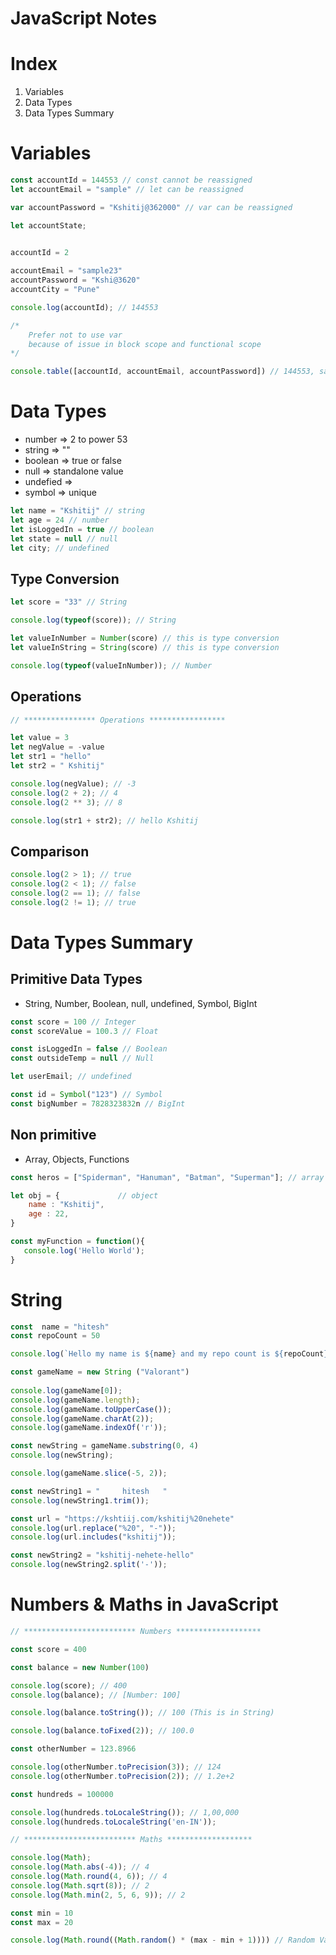 # JavaScript Notes

# Index

1. Variables
2. Data Types
3. Data Types Summary

# Variables

```js
const accountId = 144553 // const cannot be reassigned
let accountEmail = "sample" // let can be reassigned

var accountPassword = "Kshitij@362000" // var can be reassigned

let accountState; 
 

accountId = 2 

accountEmail = "sample23"
accountPassword = "Kshi@3620"
accountCity = "Pune"

console.log(accountId); // 144553

/*
    Prefer not to use var
    because of issue in block scope and functional scope
*/

console.table([accountId, accountEmail, accountPassword]) // 144553, sample, Kshitij@362000
```

# Data Types

- number => 2 to power 53
- string => ""
- boolean => true or false
- null => standalone value
- undefied => 
- symbol => unique

```js
let name = "Kshitij" // string
let age = 24 // number
let isLoggedIn = true // boolean
let state = null // null
let city; // undefined
```

## Type Conversion

```js
let score = "33" // String

console.log(typeof(score)); // String

let valueInNumber = Number(score) // this is type conversion
let valueInString = String(score) // this is type conversion

console.log(typeof(valueInNumber)); // Number
```

## Operations

```js
// **************** Operations *****************

let value = 3
let negValue = -value
let str1 = "hello"
let str2 = " Kshitij"

console.log(negValue); // -3
console.log(2 + 2); // 4
console.log(2 ** 3); // 8

console.log(str1 + str2); // hello Kshitij
```

## Comparison

```js
console.log(2 > 1); // true
console.log(2 < 1); // false
console.log(2 == 1); // false
console.log(2 != 1); // true
```

# Data Types Summary

## Primitive Data Types
- String, Number, Boolean, null, undefined, Symbol, BigInt

```js
const score = 100 // Integer
const scoreValue = 100.3 // Float

const isLoggedIn = false // Boolean
const outsideTemp = null // Null

let userEmail; // undefined

const id = Symbol("123") // Symbol
const bigNumber = 7828323832n // BigInt
```

## Non primitive
- Array, Objects, Functions

```js
const heros = ["Spiderman", "Hanuman", "Batman", "Superman"]; // array

let obj = {             // object
    name : "Kshitij",
    age : 22,
}

const myFunction = function(){
   console.log('Hello World');
}
```

# String 

```js
const  name = "hitesh"
const repoCount = 50

console.log(`Hello my name is ${name} and my repo count is ${repoCount}`);

const gameName = new String ("Valorant")
 
console.log(gameName[0]);
console.log(gameName.length);
console.log(gameName.toUpperCase());
console.log(gameName.charAt(2));
console.log(gameName.indexOf('r'));

const newString = gameName.substring(0, 4)
console.log(newString);

console.log(gameName.slice(-5, 2));

const newString1 = "     hitesh   "
console.log(newString1.trim());

const url = "https://kshtiij.com/kshitij%20nehete"
console.log(url.replace("%20", "-"));
console.log(url.includes("kshitij"));

const newString2 = "kshitij-nehete-hello"
console.log(newString2.split('-'));
```

# Numbers & Maths in JavaScript

```js
// ************************* Numbers *******************

const score = 400

const balance = new Number(100)

console.log(score); // 400
console.log(balance); // [Number: 100]

console.log(balance.toString()); // 100 (This is in String)

console.log(balance.toFixed(2)); // 100.0

const otherNumber = 123.8966

console.log(otherNumber.toPrecision(3)); // 124
console.log(otherNumber.toPrecision(2)); // 1.2e+2

const hundreds = 100000

console.log(hundreds.toLocaleString()); // 1,00,000
console.log(hundreds.toLocaleString('en-IN'));
```

```js
// ************************* Maths *******************

console.log(Math);
console.log(Math.abs(-4)); // 4
console.log(Math.round(4, 6)); // 4 
console.log(Math.sqrt(8)); // 2
console.log(Math.min(2, 5, 6, 9)); // 2

const min = 10
const max = 20

console.log(Math.round((Math.random() * (max - min + 1)))) // Random Valure Eg. 9
```